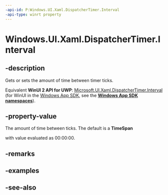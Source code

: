 ```yaml
---
-api-id: P:Windows.UI.Xaml.DispatcherTimer.Interval
-api-type: winrt property
---
```


<!-- Property syntax
public Windows.Foundation.TimeSpan Interval { get;  set; }
-->

# Windows.UI.Xaml.DispatcherTimer.Interval

## -description
Gets or sets the amount of time between timer ticks.

Equivalent **WinUI 2 API for UWP**: [Microsoft.UI.Xaml.DispatcherTimer.Interval](/windows/winui/api/microsoft.ui.xaml.dispatchertimer.interval) (for WinUI in the [Windows App SDK](/windows/apps/windows-app-sdk/), see the **[Windows App SDK namespaces](/windows/windows-app-sdk/api/winrt/)**).

## -property-value
The amount of time between ticks. The default is a **TimeSpan**
<!--DON'T link this keyword, the type is projected so you actually need two different links-->
with value evaluated as 00:00:00.

## -remarks

## -examples

## -see-also
